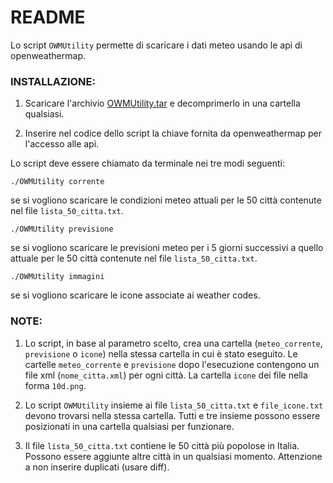 # README
Lo script `OWMUtility` permette di scaricare i dati meteo usando le api di openweathermap.

### INSTALLAZIONE:

1. Scaricare l'archivio [OWMUtility.tar](https://github.com/giacfuria/OWMUtility/releases/download/0.1/OWMUtility.tar) e decomprimerlo in una cartella qualsiasi.

2. Inserire nel codice dello script la chiave fornita da openweathermap per l'accesso alle api.

Lo script deve essere chiamato da terminale nei tre modi seguenti:

```
./OWMUtility corrente 
```
  se si vogliono scaricare le condizioni meteo
  attuali per le 50 città contenute nel file `lista_50_citta.txt`. 
```
./OWMUtility previsione
```   
  se si vogliono scaricare le previsioni meteo 
  per i 5 giorni successivi a quello attuale per le 50 città contenute nel 
  file `lista_50_citta.txt`.
```
./OWMUtility immagini
```
  se si vogliono scaricare le icone associate ai weather codes.
  
### NOTE:

1. Lo script, in base al parametro scelto, crea una cartella (`meteo_corrente`, `previsione` o `icone`) nella stessa cartella in cui è stato eseguito. Le cartelle `meteo_corrente` e `previsione` dopo l'esecuzione contengono un file xml (`nome_citta.xml`) per ogni città. La cartella `icone` dei file nella forma `10d.png`.

2. Lo script `OWMUtility` insieme ai file `lista_50_citta.txt` e `file_icone.txt` devono trovarsi nella stessa cartella. Tutti e tre insieme possono essere posizionati in una cartella qualsiasi per funzionare. 

3. Il file `lista_50_citta.txt` contiene le 50 città più popolose in Italia. Possono essere aggiunte altre città in un qualsiasi momento. Attenzione a non inserire duplicati (usare diff).
